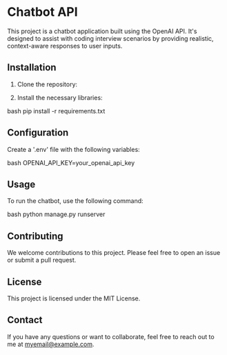 # Chatbot API

This project is a chatbot application built using the OpenAI API. It's designed to assist with coding interview scenarios by providing realistic, context-aware responses to user inputs.

## Installation

1. Clone the repository:

2. Install the necessary libraries:

bash pip install -r requirements.txt

## Configuration

Create a '.env' file with the following variables:

bash OPENAI_API_KEY=your_openai_api_key

## Usage

To run the chatbot, use the following command:

bash python manage.py runserver

## Contributing

We welcome contributions to this project. Please feel free to open an issue or submit a pull request.

## License

This project is licensed under the MIT License.

## Contact

If you have any questions or want to collaborate, feel free to reach out to me at myemail@example.com.
